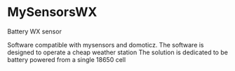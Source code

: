 # MySensorsWX

Battery WX sensor

Software compatible with mysensors and domoticz.
The software is designed to operate a cheap weather station
The solution is dedicated to be battery powered from a single 18650 cell
